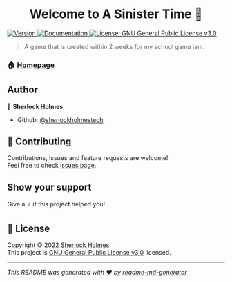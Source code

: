 <h1 align="center">Welcome to A Sinister Time 👋</h1>
<p>
  <a href="https://www.npmjs.com/package/A Sinister Time" target="_blank">
    <img alt="Version" src="https://img.shields.io/npm/v/A Sinister Time.svg">
  </a>
  <a href="https://github.com/sherlockholmestech/Game-Jam-2022/wiki" target="_blank">
    <img alt="Documentation" src="https://img.shields.io/badge/documentation-yes-brightgreen.svg" />
  </a>
  <a href="https://github.com/sherlockholmestech/Game-Jam-2022/blob/main/LICENCE" target="_blank">
    <img alt="License: GNU General Public License v3.0" src="https://img.shields.io/badge/License-GNU General Public License v3.0-yellow.svg" />
  </a>
</p>

> A game that is created within 2 weeks for my school game jam.

### 🏠 [Homepage](https://sinistertime.sourceforge.io)

## Author

👤 **Sherlock Holmes**

* Github: [@sherlockholmestech](https://github.com/sherlockholmestech)

## 🤝 Contributing

Contributions, issues and feature requests are welcome!<br />Feel free to check [issues page](https://github.com/sherlockholmestech/Game-Jam-2022/issues). 

## Show your support

Give a ⭐️ if this project helped you!

## 📝 License

Copyright © 2022 [Sherlock Holmes](https://github.com/sherlockholmestech).<br />
This project is [GNU General Public License v3.0](https://github.com/sherlockholmestech/Game-Jam-2022/blob/main/LICENCE) licensed.

***
_This README was generated with ❤️ by [readme-md-generator](https://github.com/kefranabg/readme-md-generator)_